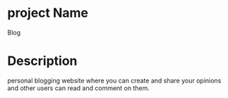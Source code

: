 # project Name
Blog

# Description
personal blogging website where you can create and share your opinions and other users can read and comment on them.